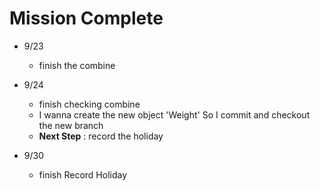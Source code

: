 # Mission Complete

* 9/23
    * finish the combine

* 9/24
    * finish checking combine
    * I wanna create the new object 'Weight' So I commit and checkout the new branch
    * <b>Next Step</b> : record the holiday

* 9/30
    * finish Record Holiday
    